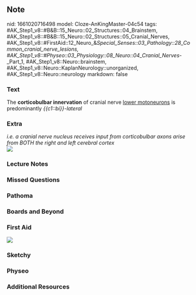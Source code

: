 ## Note
nid: 1661020716498
model: Cloze-AnKingMaster-04c54
tags: #AK_Step1_v8::#B&B::15_Neuro::02_Structures::04_Brainstem, #AK_Step1_v8::#B&B::15_Neuro::02_Structures::05_Cranial_Nerves, #AK_Step1_v8::#FirstAid::12_Neuro_&_Special_Senses::03_Pathology::28_Common_cranial_nerve_lesions, #AK_Step1_v8::#Physeo::03_Physiology::08_Neuro::04_Cranial_Nerves_-_Part_1, #AK_Step1_v8::Neuro::brainstem, #AK_Step1_v8::Neuro::KaplanNeurology::unorganized, #AK_Step1_v8::Neuro::neurology
markdown: false

### Text
<div>
  The <b>corticobulbar innervation</b> of cranial nerve <u>lower
  motoneurons</u> is predominantly <i>{{c1::bi}}-lateral</i>
</div>

### Extra
<div>
  <i>i.e. a cranial nerve nucleus receives input from corticobulbar
  axons arise from BOTH the right and left cerebral cortex</i>
</div>
<div><img src="paste-47339129537107.jpg"></div>

### Lecture Notes


### Missed Questions


### Pathoma


### Boards and Beyond


### First Aid
<img src="tmpwUXfEm.png">

### Sketchy


### Physeo


### Additional Resources

